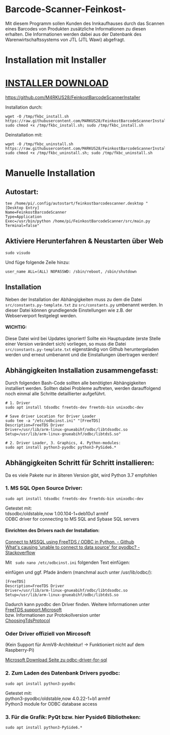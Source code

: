 

# Barcode-Scanner-Feinkost-

Mit diesem Programm sollen Kunden des Innkaufhauses durch das Scannen eines Barcodes von Produkten zusätzliche Informationen zu diesen erhalten. Die Informationen werden dabei aus der Datenbank des Warenwirtschaftssystems von JTL (JTL Wawi) abgefragt.

# Installation mit Installer
# [INSTALLER DOWNLOAD](https://github.com/M4RKUS28/FeinkostBarcodeScannerInstaller)
https://github.com/M4RKUS28/FeinkostBarcodeScannerInstaller

Installation durch:
````commandline
wget -O /tmp/fkbc_install.sh https://raw.githubusercontent.com/M4RKUS28/FeinkostBarcodeScannerInstaller/main/install.sh; sudo chmod +x /tmp/fkbc_install.sh; sudo /tmp/fkbc_install.sh
````

Deinstallation mit:
````commandline
wget -O /tmp/fkbc_uninstall.sh https://raw.githubusercontent.com/M4RKUS28/FeinkostBarcodeScannerInstaller/main/uninstall.sh; sudo chmod +x /tmp/fkbc_uninstall.sh; sudo /tmp/fkbc_uninstall.sh
````

# Manuelle Installation

## Autostart:
````
tee /home/pi/.config/autostart/feinkostbarcodescanner.desktop "
[Desktop Entry]
Name=FeinkostBarcodeScanner
Type=Application
Exec=/usr/bin/python /home/pi/FeinkostBarcodeScanner/src/main.py
Terminal=false"
````
## Aktiviere Herunterfahren & Neustarten über Web
````
sudo visudo
````
Und füge folgende Zeile hinzu:
````
user_name ALL=(ALL) NOPASSWD: /sbin/reboot, /sbin/shutdown
````

## Installation

Neben der Installation der Abhängigkeiten muss zu dem die Datei
``src/constants.py-template.txt`` zu ``src/constants.py`` umbenannt werden. In dieser Datei können
grundlegende Einstellungen wie z.B. der Webserverport festgelegt werden.
#### WICHTIG:
Diese Datei wird bei Updates ignoriert! Sollte ein Hauptupdate (erste Stelle einer Version verändert sich) vorliegen,
so muss die Datei ``src/constants.py-template.txt`` eigenständig von Github heruntergeladen werden und erneut umbenannt
und die Einstallungen übertragen werden!


## Abhängigkeiten Installation zusammengefasst:
Durch folgenden Bash-Code sollten alle benötigten Abhängigkeiten installiert werden. Sollten dabei Probleme auftreten,
werden darauffolgend noch einmal alle Schritte detaillierter aufgeführt.

````
# 1. Driver
sudo apt install tdsodbc freetds-dev freetds-bin unixodbc-dev

# Save driver Location for Driver Loader
sudo tee -a "/etc/odbcinst.ini" "[FreeTDS]
Description=FreeTDS Driver
Driver=/usr/lib/arm-linux-gnueabihf/odbc/libtdsodbc.so
Setup=/usr/lib/arm-linux-gnueabihf/odbc/libtdsS.so"

# 2. Driver Loader, 3. Graphics, 4. Python-modules:
sudo apt install python3-pyodbc python3-PySide6.*
````

##
## Abhängigkeiten Schritt für Schritt installieren:
Da es viele Pakete nur in älteren Version gibt, wird Python 3.7 empfohlen


### 1. MS SQL Open Source Driver:

``sudo apt install tdsodbc freetds-dev freetds-bin unixodbc-dev``

Getestet mit: \
tdsodbc/oldstable,now 1.00.104-1+deb10u1 armhf \
ODBC driver for connecting to MS SQL and Sybase SQL servers 

#### Einrichten des Drivers nach der Installation:
[Connect to MSSQL using FreeTDS / ODBC in Python. - Github](https://gist.github.com/rduplain/1293636#file-readme-md) \
[What's causing 'unable to connect to data source' for pyodbc? - Stackoverflow](https://stackoverflow.com/questions/9723656/whats-causing-unable-to-connect-to-data-source-for-pyodbc)

Mit `` sudo nano /etc/odbcinst.ini`` folgenden Text einfügen:

einfügen und ggf. Pfade ändern (manchmal auch unter /usr/lib/odbc/):
````
[FreeTDS]
Description=FreeTDS Driver
Driver=/usr/lib/arm-linux-gnueabihf/odbc/libtdsodbc.so
Setup=/usr/lib/arm-linux-gnueabihf/odbc/libtdsS.so
````

Dadurch kann pyodbc den Driver finden. Weitere Informationen unter \
[FreeTDS.support.Microsoft](https://www.freetds.org/faq.html#Does.FreeTDS.support.Microsoft.servers) \
bzw. Informationen zur Protokollversion unter \
[ChoosingTdsProtocol](https://www.freetds.org/userguide/ChoosingTdsProtocol.html)


### Oder Driver offiziell von Mircosoft
(Kein Support für ArmV8-Architektur! -> Funktioniert nicht auf dem Raspberry-Pi)

[Microsoft Download Seite zu odbc-driver-for-sql](https://docs.microsoft.com/de-de/sql/connect/odbc/download-odbc-driver-for-sql-server?view=sql-server-ver16)

### 2. Zum Laden des Datenbank Drivers pyodbc:

``sudo apt install python3-pyodbc``

Getestet mit: \
python3-pyodbc/oldstable,now 4.0.22-1+b1 armhf \
Python3 module for ODBC database access 


### 3. Für die Grafik: PyQt bzw. hier Pyside6 Bibliotheken:

``sudo apt install python3-PySide6.*``



